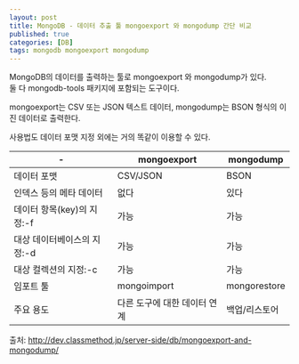 ```yaml
---
layout: post
title: MongoDB - 데이터 추출 툴 mongoexport 와 mongodump 간단 비교
published: true
categories: [DB]
tags: mongodb mongoexport mongodump
---
```

MongoDB의 데이터를 출력하는 툴로 mongoexport 와 mongodump가 있다.  
둘 다 mongodb-tools 패키지에 포함되는 도구이다.  
  
mongoexport는 CSV 또는 JSON 텍스트 데이터, mongodump는 BSON 형식의 이진 데이터로 출력한다.  
  
사용법도 데이터 포맷 지정 외에는 거의 똑같이 이용할 수 있다.  
        
| -                           | mongoexport                  | mongodump     |
|-----------------------------|------------------------------|---------------|
| 데이터 포맷                 | CSV/JSON                     | BSON          |
| 인덱스 등의 메타 데이터     | 없다                         | 있다          |
| 데이터 항목(key)의 지정:-f  | 가능                         | 가능          |
| 대상 데이터베이스의 지정:-d | 가능                         | 가능          |
| 대상 컬렉션의 지정:-c       | 가능                         | 가능          |
| 임포트 툴                   | mongoimport                  | mongorestore  |
| 주요 용도                   | 다른 도구에 대한 데이터 연계 | 백업/리스토어 |
  
  
출처: http://dev.classmethod.jp/server-side/db/mongoexport-and-mongodump/